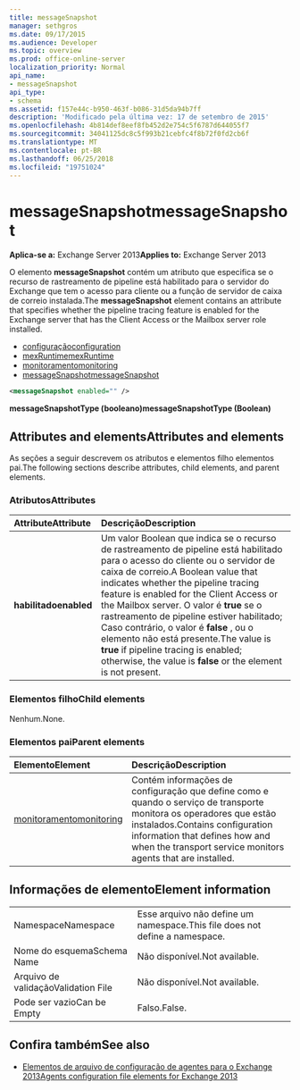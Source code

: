 ```yaml
---
title: messageSnapshot
manager: sethgros
ms.date: 09/17/2015
ms.audience: Developer
ms.topic: overview
ms.prod: office-online-server
localization_priority: Normal
api_name:
- messageSnapshot
api_type:
- schema
ms.assetid: f157e44c-b950-463f-b086-31d5da94b7ff
description: 'Modificado pela última vez: 17 de setembro de 2015'
ms.openlocfilehash: 4b814def8eef8fb452d2e754c5f6787d644055f7
ms.sourcegitcommit: 34041125dc8c5f993b21cebfc4f8b72f0fd2cb6f
ms.translationtype: MT
ms.contentlocale: pt-BR
ms.lasthandoff: 06/25/2018
ms.locfileid: "19751024"
---
```

# <a name="messagesnapshot"></a><span data-ttu-id="97aac-103">messageSnapshot</span><span class="sxs-lookup"><span data-stu-id="97aac-103">messageSnapshot</span></span>

<span data-ttu-id="97aac-104">**Aplica-se a:** Exchange Server 2013</span><span class="sxs-lookup"><span data-stu-id="97aac-104">**Applies to:** Exchange Server 2013</span></span>
  
<span data-ttu-id="97aac-105">O elemento **messageSnapshot** contém um atributo que especifica se o recurso de rastreamento de pipeline está habilitado para o servidor do Exchange que tem o acesso para cliente ou a função de servidor de caixa de correio instalada.</span><span class="sxs-lookup"><span data-stu-id="97aac-105">The **messageSnapshot** element contains an attribute that specifies whether the pipeline tracing feature is enabled for the Exchange server that has the Client Access or the Mailbox server role installed.</span></span> 
  
- [<span data-ttu-id="97aac-106">configuração</span><span class="sxs-lookup"><span data-stu-id="97aac-106">configuration</span></span>](configuration.md)  
- [<span data-ttu-id="97aac-107">mexRuntime</span><span class="sxs-lookup"><span data-stu-id="97aac-107">mexRuntime</span></span>](mexruntime.md) 
- [<span data-ttu-id="97aac-108">monitoramento</span><span class="sxs-lookup"><span data-stu-id="97aac-108">monitoring</span></span>](monitoring.md) 
- [<span data-ttu-id="97aac-109">messageSnapshot</span><span class="sxs-lookup"><span data-stu-id="97aac-109">messageSnapshot</span></span>](messagesnapshot.md)
  
```XML
<messageSnapshot enabled="" />
```

<span data-ttu-id="97aac-110">**messageSnapshotType (booleano)**</span><span class="sxs-lookup"><span data-stu-id="97aac-110">**messageSnapshotType (Boolean)**</span></span>

## <a name="attributes-and-elements"></a><span data-ttu-id="97aac-111">Attributes and elements</span><span class="sxs-lookup"><span data-stu-id="97aac-111">Attributes and elements</span></span>

<span data-ttu-id="97aac-112">As seções a seguir descrevem os atributos e elementos filho elementos pai.</span><span class="sxs-lookup"><span data-stu-id="97aac-112">The following sections describe attributes, child elements, and parent elements.</span></span>
  
### <a name="attributes"></a><span data-ttu-id="97aac-113">Atributos</span><span class="sxs-lookup"><span data-stu-id="97aac-113">Attributes</span></span>

|<span data-ttu-id="97aac-114">**Attribute**</span><span class="sxs-lookup"><span data-stu-id="97aac-114">**Attribute**</span></span>|<span data-ttu-id="97aac-115">**Descrição**</span><span class="sxs-lookup"><span data-stu-id="97aac-115">**Description**</span></span>|
|:-----|:-----|
|<span data-ttu-id="97aac-116">**habilitado**</span><span class="sxs-lookup"><span data-stu-id="97aac-116">**enabled**</span></span> <br/> |<span data-ttu-id="97aac-117">Um valor Boolean que indica se o recurso de rastreamento de pipeline está habilitado para o acesso do cliente ou o servidor de caixa de correio.</span><span class="sxs-lookup"><span data-stu-id="97aac-117">A Boolean value that indicates whether the pipeline tracing feature is enabled for the Client Access or the Mailbox server.</span></span> <span data-ttu-id="97aac-118">O valor é **true** se o rastreamento de pipeline estiver habilitado; Caso contrário, o valor é **false** , ou o elemento não está presente.</span><span class="sxs-lookup"><span data-stu-id="97aac-118">The value is **true** if pipeline tracing is enabled; otherwise, the value is **false** or the element is not present.</span></span>  <br/> |
   
### <a name="child-elements"></a><span data-ttu-id="97aac-119">Elementos filho</span><span class="sxs-lookup"><span data-stu-id="97aac-119">Child elements</span></span>

<span data-ttu-id="97aac-120">Nenhum.</span><span class="sxs-lookup"><span data-stu-id="97aac-120">None.</span></span>
  
### <a name="parent-elements"></a><span data-ttu-id="97aac-121">Elementos pai</span><span class="sxs-lookup"><span data-stu-id="97aac-121">Parent elements</span></span>

|<span data-ttu-id="97aac-122">**Elemento**</span><span class="sxs-lookup"><span data-stu-id="97aac-122">**Element**</span></span>|<span data-ttu-id="97aac-123">**Descrição**</span><span class="sxs-lookup"><span data-stu-id="97aac-123">**Description**</span></span>|
|:-----|:-----|
|[<span data-ttu-id="97aac-124">monitoramento</span><span class="sxs-lookup"><span data-stu-id="97aac-124">monitoring</span></span>](monitoring.md) <br/> |<span data-ttu-id="97aac-125">Contém informações de configuração que define como e quando o serviço de transporte monitora os operadores que estão instalados.</span><span class="sxs-lookup"><span data-stu-id="97aac-125">Contains configuration information that defines how and when the transport service monitors agents that are installed.</span></span>  <br/> |
   
## <a name="element-information"></a><span data-ttu-id="97aac-126">Informações de elemento</span><span class="sxs-lookup"><span data-stu-id="97aac-126">Element information</span></span>

|||
|:-----|:-----|
|<span data-ttu-id="97aac-127">Namespace</span><span class="sxs-lookup"><span data-stu-id="97aac-127">Namespace</span></span>  <br/> |<span data-ttu-id="97aac-128">Esse arquivo não define um namespace.</span><span class="sxs-lookup"><span data-stu-id="97aac-128">This file does not define a namespace.</span></span>  <br/> |
|<span data-ttu-id="97aac-129">Nome do esquema</span><span class="sxs-lookup"><span data-stu-id="97aac-129">Schema Name</span></span>  <br/> |<span data-ttu-id="97aac-130">Não disponível.</span><span class="sxs-lookup"><span data-stu-id="97aac-130">Not available.</span></span>  <br/> |
|<span data-ttu-id="97aac-131">Arquivo de validação</span><span class="sxs-lookup"><span data-stu-id="97aac-131">Validation File</span></span>  <br/> |<span data-ttu-id="97aac-132">Não disponível.</span><span class="sxs-lookup"><span data-stu-id="97aac-132">Not available.</span></span>  <br/> |
|<span data-ttu-id="97aac-133">Pode ser vazio</span><span class="sxs-lookup"><span data-stu-id="97aac-133">Can be Empty</span></span>  <br/> |<span data-ttu-id="97aac-134">Falso.</span><span class="sxs-lookup"><span data-stu-id="97aac-134">False.</span></span>  <br/> |
   
## <a name="see-also"></a><span data-ttu-id="97aac-135">Confira também</span><span class="sxs-lookup"><span data-stu-id="97aac-135">See also</span></span>

- [<span data-ttu-id="97aac-136">Elementos de arquivo de configuração de agentes para o Exchange 2013</span><span class="sxs-lookup"><span data-stu-id="97aac-136">Agents configuration file elements for Exchange 2013</span></span>](agents-configuration-file-elements-for-exchange-2013.md)

